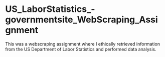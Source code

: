 # US_LaborStatistics_-governmentsite_WebScraping_Assignment
This was a webscraping assignment where I ethically retrieved information from the US Department of Labor Statistics and performed data analysis.
